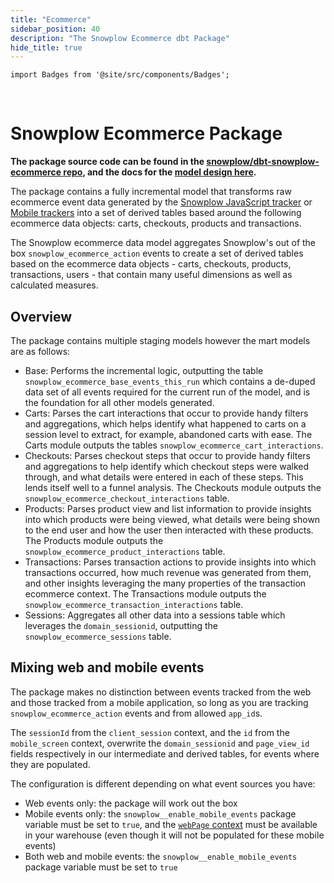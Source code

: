 ```yaml
---
title: "Ecommerce"
sidebar_position: 40
description: "The Snowplow Ecommerce dbt Package"
hide_title: true
---
```


```mdx-code-block
import Badges from '@site/src/components/Badges';
```

<Badges badgeType="dbt-package Release" pkg="ecommerce"></Badges>&nbsp;
<Badges badgeType="Actively Maintained"></Badges>
<Badges badgeType="SPAL"></Badges>

# Snowplow Ecommerce Package

**The package source code can be found in the [snowplow/dbt-snowplow-ecommerce repo](https://github.com/snowplow/dbt-snowplow-ecommerce), and the docs for the [model design here](https://snowplow.github.io/dbt-snowplow-ecommerce/#!/overview/snowplow_ecommerce).**

The package contains a fully incremental model that transforms raw ecommerce event data generated by the [Snowplow JavaScript tracker](/docs/sources/trackers/web-trackers/index.md) or [Mobile trackers](/docs/sources/trackers/mobile-trackers/index.md) into a set of derived tables based around the following ecommerce data objects: carts, checkouts, products and transactions.

The Snowplow ecommerce data model aggregates Snowplow's out of the box `snowplow_ecommerce_action` events to create a set of derived tables based on the ecommerce data objects - carts, checkouts, products, transactions, users - that contain many useful dimensions as well as calculated measures.

## Overview

The package contains multiple staging models however the mart models are as follows:

- Base: Performs the incremental logic, outputting the table `snowplow_ecommerce_base_events_this_run` which contains a de-duped data set of all events required for the current run of the model, and is the foundation for all other models generated.
- Carts: Parses the cart interactions that occur to provide handy filters and aggregations, which helps identify what happened to carts on a session level to extract, for example, abandoned carts with ease. The Carts module outputs the tables `snowplow_ecommerce_cart_interactions`.
- Checkouts: Parses checkout steps that occur to provide handy filters and aggregations to help identify which checkout steps were walked through, and what details were entered in each of these steps. This lends itself well to a funnel analysis. The Checkouts module outputs the `snowplow_ecommerce_checkout_interactions` table.
- Products: Parses product view and list information to provide insights into which products were being viewed, what details were being shown to the end user and how the user then interacted with these products. The Products module outputs the `snowplow_ecommerce_product_interactions` table.
- Transactions: Parses transaction actions to provide insights into which transactions occurred, how much revenue was generated from them, and other insights leveraging the many properties of the transaction ecommerce context. The Transactions module outputs the `snowplow_ecommerce_transaction_interactions` table.
- Sessions: Aggregates all other data into a sessions table which leverages the  `domain_sessionid`, outputting the `snowplow_ecommerce_sessions` table.


## Mixing web and mobile events

The package makes no distinction between events tracked from the web and those tracked from a mobile application, so long as you are tracking `snowplow_ecommerce_action` events and from allowed `app_id`s.

The `sessionId` from the `client_session` context, and the `id` from the `mobile_screen` context, overwrite the `domain_sessionid` and `page_view_id` fields respectively in our intermediate and derived tables, for events where they are populated.

The configuration is different depending on what event sources you have:
* Web events only: the package will work out the box
* Mobile events only: the `snowplow__enable_mobile_events` package variable must be set to `true`, and the [`webPage` context](/docs/sources/trackers/web-trackers/tracker-setup/initialization-options/index.md#adding-predefined-contexts) must be available in your warehouse (even though it will not be populated for these mobile events)
* Both web and mobile events: the `snowplow__enable_mobile_events` package variable must be set to `true`
